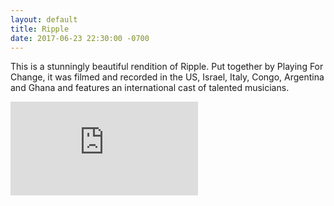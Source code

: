 ```yaml
---
layout: default
title: Ripple
date: 2017-06-23 22:30:00 -0700
---
```


This is a stunningly beautiful rendition of Ripple. Put together by Playing For Change, it was filmed and recorded in the US, Israel, Italy, Congo, Argentina and Ghana and features an international cast of talented musicians.

<div class="container">
  <iframe src="https://www.youtube.com/embed/MHo1fNnXFVU" frameborder="0" allowfullscreen class="video"></iframe>
</div>
